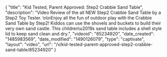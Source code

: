 {
    "title": "Kid Tested, Parent Approved: Step2 Crabbie Sand Table",
    "description": "Video Review of the all NEW Step2 Crabbie Sand Table by a Step2 Toy Tester. \n\nEnjoy all the fun of outdoor play with the Crabbie Sand Table by Step2! Kiddos can use the shovels and buckets to build their very own sand castle. This children\u2019s sand table includes a shell style lid to keep sand clean and dry.",
    "videoid": "85234920",
    "date_created": "1485983569",
    "date_modified": "1490126079",
    "type": "captivate",
    "layout": "video",
    "url": "\/v\/kid-tested-parent-approved-step2-crabbie-sand-table\/85234920"
}